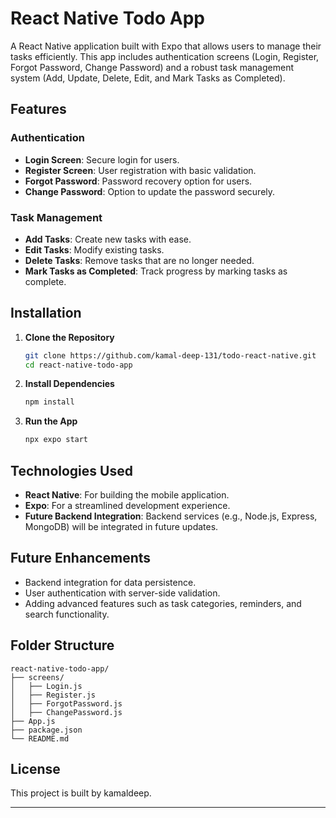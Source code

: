 # React Native Todo App

A React Native application built with Expo that allows users to manage their tasks efficiently. This app includes authentication screens (Login, Register, Forgot Password, Change Password) and a robust task management system (Add, Update, Delete, Edit, and Mark Tasks as Completed).

## Features

### Authentication
- **Login Screen**: Secure login for users.
- **Register Screen**: User registration with basic validation.
- **Forgot Password**: Password recovery option for users.
- **Change Password**: Option to update the password securely.

### Task Management
- **Add Tasks**: Create new tasks with ease.
- **Edit Tasks**: Modify existing tasks.
- **Delete Tasks**: Remove tasks that are no longer needed.
- **Mark Tasks as Completed**: Track progress by marking tasks as complete.

## Installation

1. **Clone the Repository**
   ```bash
   git clone https://github.com/kamal-deep-131/todo-react-native.git
   cd react-native-todo-app
   ```

2. **Install Dependencies**
   ```bash
   npm install
   ```

3. **Run the App**
   ```bash
   npx expo start
   ```

## Technologies Used

- **React Native**: For building the mobile application.
- **Expo**: For a streamlined development experience.
- **Future Backend Integration**: Backend services (e.g., Node.js, Express, MongoDB) will be integrated in future updates.

## Future Enhancements

- Backend integration for data persistence.
- User authentication with server-side validation.
- Adding advanced features such as task categories, reminders, and search functionality.

## Folder Structure

```
react-native-todo-app/
├── screens/
│   ├── Login.js
│   ├── Register.js
│   ├── ForgotPassword.js
│   ├── ChangePassword.js
├── App.js
├── package.json
└── README.md
```


## License

This project is built by kamaldeep.

---
